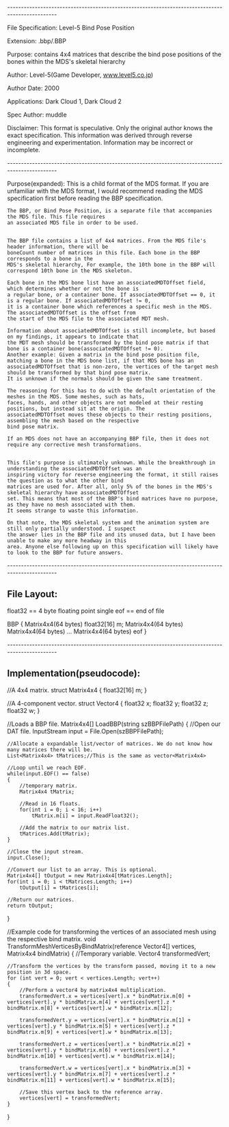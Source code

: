 *------------------------------------------------------------------------------------------------*

File Specification:		Level-5 Bind Pose Position

Extension:			.bbp/.BBP

Purpose:			contains 4x4 matrices that describe the bind pose positions of the bones within the MDS's skeletal hierarchy

Author:				Level-5(Game Developer, www.level5.co.jp)

Author Date:			2000

Applications:			Dark Cloud 1, Dark Cloud 2

Spec Author:			muddle

Disclaimer:				This format is speculative. Only the original author knows the exact specification.
	This information was derived through reverse engineering and experimentation. Information may be incorrect or	
	incomplete.

*------------------------------------------------------------------------------------------------*

Purpose(expanded):		This is a child format of the MDS format. If you are unfamiliar with the MDS format, I would 
	recommend reading the MDS specification first before reading the BBP specification.

	The BBP, or Bind Pose Position, is a separate file that accompanies the MDS file. This file requires
	an associated MDS file in order to be used.
	
	
	The BBP file contains a list of 4x4 matrices. From the MDS file's header information, there will be 
	boneCount number of matrices in this file. Each bone in the BBP corresponds to a bone in the 
	MDS's skeletal hierarchy, For example, the 10th bone in the BBP will correspond 10th bone in the MDS skeleton.
	
	Each bone in the MDS bone list have an associatedMDTOffset field, which determines whether or not the bone is
	a regular bone, or a container bone. If associatedMDTOffset == 0, it is a regular bone. If associatedMDTOffset != 0,
	it is a container bone which references a specific mesh in the MDS. The associatedMDTOffset is the offset from
	the start of the MDS file to the associated MDT mesh.
	
	Information about associatedMDTOffset is still incomplete, but based on my findings, it appears to indicate that
	the MDT mesh should be transformed by the bind pose matrix if that bone is a container bone(associatedMDTOffset != 0).
	Another example: Given a matrix in the bind pose position file, matching a bone in the MDS bone list, if that MDS bone has an 
	associatedMDTOffset that is non-zero, the vertices of the target mesh should be transformed by that bind pose matrix.
	It is unknown if the normals should be given the same treatment.
	
	The reasoning for this has to do with the default orientation of the meshes in the MDS. Some meshes, such as hats, 
	faces, hands, and other objects are not modeled at their resting positions, but instead sit at the origin. The
	associatedMDTOffset moves these objects to their resting positions, assembling the mesh based on the respective
	bind pose matrix.
	
	If an MDS does not have an accompanying BBP file, then it does not require any corrective mesh transformations.
	
	
	This file's purpose is ultimately unknown. While the breakthrough in understanding the associatedMDTOffset was an
	inspiring victory for reverse engineering the format, it still raises the question as to what the other bind 
	matrices are used for. After all, only 5% of the bones in the MDS's skeletal hierarchy have associatedMDTOffset 
	set. This means that most of the BBP's bind matrices have no purpose, as they have no mesh associated with them. 
	It seems strange to waste this information.
	
	On that note, the MDS skeletal system and the animation system are still only partially understood. I suspect
	the answer lies in the BBP file and its unused data, but I have been unable to make any more headway in this
	area. Anyone else following up on this specification will likely have to look to the BBP for future answers.
	
*------------------------------------------------------------------------------------------------*

File Layout:
---------------------------
float32 == 4 byte floating point single
eof == end of file

BBP
{
	Matrix4x4(64 bytes)
		float32[16] m;
	Matrix4x4(64 bytes)
	Matrix4x4(64 bytes)
	...
	Matrix4x4(64 bytes)
	eof
}
	
*------------------------------------------------------------------------------------------------*

Implementation(pseudocode):
---------------------------

//A 4x4 matrix.
struct Matrix4x4
{
	float32[16] m;
}

//A 4-component vector.
struct Vector4
{
	float32 x;
	float32 y;
	float32 z;
	float32 w;
}

//Loads a BBP file.
Matrix4x4[] LoadBBP(string szBBPFilePath)
{
	//Open our DAT file.
	InputStream input = File.Open(szBBPFilePath);
	
	//Allocate a expandable list/vector of matrices. We do not know how many matrices there will be.
	List<Matrix4x4> tMatrices;//This is the same as vector<Matrix4x4>
	
	//Loop until we reach EOF.
	while(input.EOF() == false)
	{
		//temporary matrix.
		Matrix4x4 tMatrix;
		
		//Read in 16 floats.
		for(int i = 0; i < 16; i++)
			tMatrix.m[i] = input.ReadFloat32();
			
		//Add the matrix to our matrix list.
		tMatrices.Add(tMatrix);
	}
	
	//Close the input stream.
	input.Close();
	
	//Convert our list to an array. This is optional.
	Matrix4x4[] tOutput = new Matrix4x4[tMatrices.Length];
	for(int i = 0; i < tMatrices.Length; i++)
		tOutput[i] = tMatrices[i];
		
	//Return our matrices.
	return tOutput;
}

//Example code for transforming the vertices of an associated mesh using the respective bind matrix.
void TransformMeshVerticesByBindMatrix(reference Vector4[] vertices, Matrix4x4 bindMatrix)
{
	//Temporary variable.
	Vector4 transformedVert;

	//Transform the vertices by the transform passed, moving it to a new position in 3d space.
    for (int vert = 0; vert < vertices.Length; vert++)
	{
		//Perform a vector4 by matrix4x4 multiplication.	 
		transformedVert.x = vertices[vert].x * bindMatrix.m[0] + vertices[vert].y * bindMatrix.m[4] + vertices[vert].z * bindMatrix.m[8] + vertices[vert].w * bindMatrix.m[12];
		
		transformedVert.y = vertices[vert].x * bindMatrix.m[1] + vertices[vert].y * bindMatrix.m[5] + vertices[vert].z * bindMatrix.m[9] + vertices[vert].w * bindMatrix.m[13];
		
		transformedVert.z = vertices[vert].x * bindMatrix.m[2] + vertices[vert].y * bindMatrix.m[6] + vertices[vert].z * bindMatrix.m[10] + vertices[vert].w * bindMatrix.m[14];
		
		transformedVert.w = vertices[vert].x * bindMatrix.m[3] + vertices[vert].y * bindMatrix.m[7] + vertices[vert].z * bindMatrix.m[11] + vertices[vert].w * bindMatrix.m[15];

		//Save this vertex back to the reference array.
		vertices[vert] = transformedVert;
	}
}






























